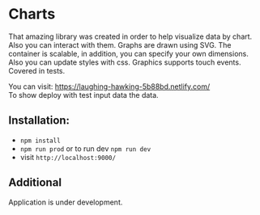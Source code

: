 # Charts

That amazing library was created in order to 
help visualize data by chart. Also you can interact with them.
Graphs are drawn using SVG. The container is scalable, in addition,
you can specify your own dimensions. Also you can update styles with css.
Graphics supports touch events. Covered in tests.

You can visit: https://laughing-hawking-5b88bd.netlify.com/ 
<br>To show deploy with test input data the data.
## Installation:

* `npm install`
* `npm run prod` or to run dev `npm run dev`
* visit `http://localhost:9000/`

## Additional
Application is under development.

